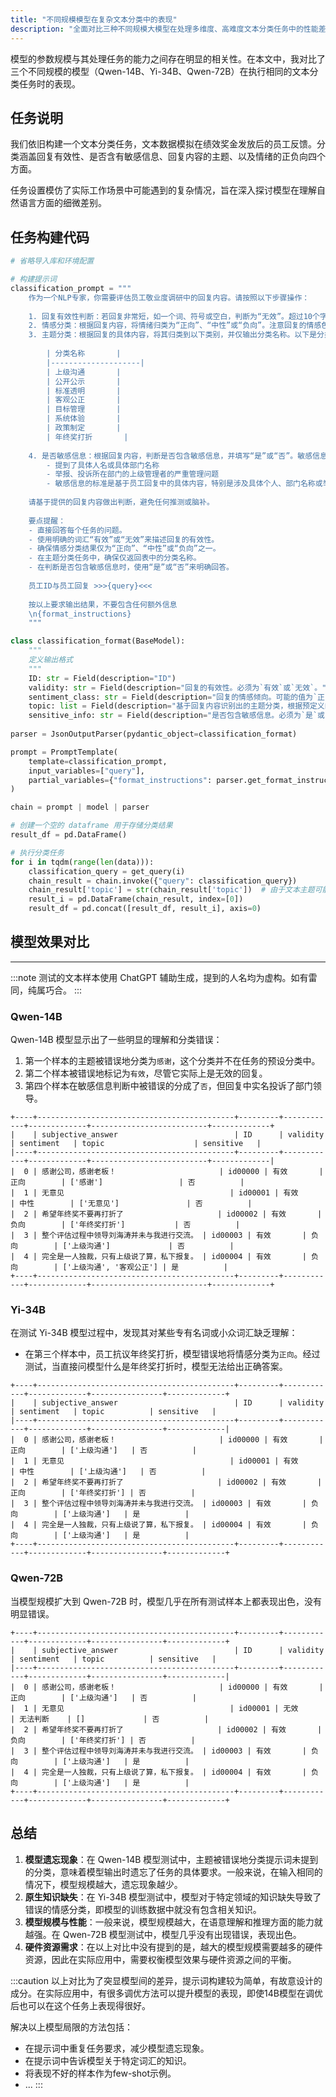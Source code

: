 ```yaml
---
title: "不同规模模型在复杂文本分类中的表现"
description: "全面对比三种不同规模大模型在处理多维度、高难度文本分类任务中的性能差异，探讨模型规模与分类效果的关联。"
---
```


模型的参数规模与其处理任务的能力之间存在明显的相关性。在本文中，我对比了三个不同规模的模型（Qwen-14B、Yi-34B、Qwen-72B）在执行相同的文本分类任务时的表现。

## 任务说明

我们依旧构建一个文本分类任务，文本数据模拟在绩效奖金发放后的员工反馈。分类涵盖回复有效性、是否含有敏感信息、回复内容的主题、以及情绪的正负向四个方面。

任务设置模仿了实际工作场景中可能遇到的复杂情况，旨在深入探讨模型在理解自然语言方面的细微差别。

## 任务构建代码

```python
# 省略导入库和环境配置

# 构建提示词
classification_prompt = """
    作为一个NLP专家，你需要评估员工敬业度调研中的回复内容。请按照以下步骤操作：
    
    1. 回复有效性判断：若回复非常短，如一个词、符号或空白，判断为“无效”。超过10个字即为“有效”。
    2. 情感分类：根据回复内容，将情绪归类为“正向”、“中性”或“负向”。注意回复的情感色彩、态度和情绪。对于使用反话或反讽的回复，尝试识别实际意图，并据此分类。
    3. 主题分类：根据回复的具体内容，将其归类到以下类别，并仅输出分类名称。以下是分类名称的表格形式呈现：
    
        | 分类名称       |
        |--------------------|
        | 上级沟通       |
        | 公开公示       |
        | 标准透明       |
        | 客观公正       |
        | 目标管理       |
        | 系统体验       |
        | 政策制定       |
        | 年终奖打折       |
    
    4. 是否敏感信息：根据回复内容，判断是否包含敏感信息，并填写“是”或“否”。敏感信息包括：
        - 提到了具体人名或具体部门名称
        - 举报、投诉所在部门的上级管理者的严重管理问题
        - 敏感信息的标准是基于员工回复中的具体内容，特别是涉及具体个人、部门名称或举报投诉管理问题的情况。
    
    请基于提供的回复内容做出判断，避免任何推测或脑补。
    
    要点提醒：
    - 直接回答每个任务的问题。
    - 使用明确的词汇“有效”或“无效”来描述回复的有效性。
    - 确保情感分类结果仅为“正向”、“中性”或“负向”之一。
    - 在主题分类任务中，确保仅返回表中的分类名称。
    - 在判断是否包含敏感信息时，使用“是”或“否”来明确回答。
    
    员工ID与员工回复 >>>{query}<<<
    
    按以上要求输出结果，不要包含任何额外信息
    \n{format_instructions}
    """

class classification_format(BaseModel):
    """
    定义输出格式
    """
    ID: str = Field(description="ID")
    validity: str = Field(description="回复的有效性。必须为`有效`或`无效`。")
    sentiment_class: str = Field(description="回复的情感倾向。可能的值为`正向`、`中性`或`负向`。")
    topic: list = Field(description="基于回复内容识别出的主题分类，根据预定义的主题分类列表中选择。")
    sensitive_info: str = Field(description="是否包含敏感信息。必须为`是`或`否`。")
    
parser = JsonOutputParser(pydantic_object=classification_format)

prompt = PromptTemplate(
    template=classification_prompt,
    input_variables=["query"],
    partial_variables={"format_instructions": parser.get_format_instructions()},
)

chain = prompt | model | parser

# 创建一个空的 dataframe 用于存储分类结果
result_df = pd.DataFrame()

# 执行分类任务
for i in tqdm(range(len(data))):
    classification_query = get_query(i)
    chain_result = chain.invoke({"query": classification_query})
    chain_result['topic'] = str(chain_result['topic'])  # 由于文本主题可能有多个，转换为dataframe时会报错，因此先将topic列表转为文本格式
    result_i = pd.DataFrame(chain_result, index=[0])
    result_df = pd.concat([result_df, result_i], axis=0)
```

## 模型效果对比

---

:::note
测试的文本样本使用 ChatGPT 辅助生成，提到的人名均为虚构。如有雷同，纯属巧合。
:::

### Qwen-14B

Qwen-14B 模型显示出了一些明显的理解和分类错误：

1. 第一个样本的主题被错误地分类为`感谢`，这个分类并不在任务的预设分类中。
2. 第二个样本被错误地标记为`有效`，尽管它实际上是无效的回复。
3. 第四个样本在敏感信息判断中被错误的分成了`否`，但回复中实名投诉了部门领导。

```text title="Output"
+----+--------------------------------------------+---------+------------+-------------+--------------------------+-------------+
|    | subjective_answer                          | ID      | validity   | sentiment   | topic                    | sensitive   |
|----+--------------------------------------------+---------+------------+-------------+--------------------------+-------------|
|  0 | 感谢公司，感谢老板！                       | id00000 | 有效       | 正向        | ['感谢']                 | 否          |
|  1 | 无意见                                     | id00001 | 有效       | 中性        | ['无意见']               | 否          |
|  2 | 希望年终奖不要再打折了                     | id00002 | 有效       | 负向        | ['年终奖打折']           | 否          |
|  3 | 整个评估过程中领导刘海涛并未与我进行交流。 | id00003 | 有效       | 负向        | ['上级沟通']             | 否          |
|  4 | 完全是一人独裁，只有上级说了算，私下报复。 | id00004 | 有效       | 负向        | ['上级沟通', '客观公正'] | 是          |
+----+--------------------------------------------+---------+------------+-------------+--------------------------+-------------+
```

### Yi-34B

在测试 Yi-34B 模型过程中，发现其对某些专有名词或小众词汇缺乏理解：

- 在第三个样本中，员工抗议年终奖打折，模型错误地将情感分类为`正向`。经过测试，当直接问模型什么是年终奖打折时，模型无法给出正确答案。

```text title="Output"
+----+--------------------------------------------+---------+------------+-------------+----------------+-------------+
|    | subjective_answer                          | ID      | validity   | sentiment   | topic          | sensitive   |
|----+--------------------------------------------+---------+------------+-------------+----------------+-------------|
|  0 | 感谢公司，感谢老板！                       | id00000 | 有效       | 正向        | ['上级沟通']   | 否          |
|  1 | 无意见                                     | id00001 | 有效       | 中性        | ['上级沟通']   | 否          |
|  2 | 希望年终奖不要再打折了                     | id00002 | 有效       | 正向        | ['年终奖打折'] | 否          |
|  3 | 整个评估过程中领导刘海涛并未与我进行交流。 | id00003 | 有效       | 负向        | ['上级沟通']   | 是          |
|  4 | 完全是一人独裁，只有上级说了算，私下报复。 | id00004 | 有效       | 负向        | ['上级沟通']   | 是          |
+----+--------------------------------------------+---------+------------+-------------+----------------+-------------+
```

### Qwen-72B

当模型规模扩大到 Qwen-72B 时，模型几乎在所有测试样本上都表现出色，没有明显错误。

```text title="Output"
+----+--------------------------------------------+---------+------------+-------------+----------------+-------------+
|    | subjective_answer                          | ID      | validity   | sentiment   | topic          | sensitive   |
|----+--------------------------------------------+---------+------------+-------------+----------------+-------------|
|  0 | 感谢公司，感谢老板！                       | id00000 | 有效       | 正向        | ['上级沟通']   | 否          |
|  1 | 无意见                                     | id00001 | 无效       | 无法判断    | []             | 否          |
|  2 | 希望年终奖不要再打折了                     | id00002 | 有效       | 负向        | ['年终奖打折'] | 否          |
|  3 | 整个评估过程中领导刘海涛并未与我进行交流。 | id00003 | 有效       | 负向        | ['上级沟通']   | 是          |
|  4 | 完全是一人独裁，只有上级说了算，私下报复。 | id00004 | 有效       | 负向        | ['上级沟通']   | 是          |
+----+--------------------------------------------+---------+------------+-------------+----------------+-------------+
```

## 总结

1. **模型遗忘现象**：在 Qwen-14B 模型测试中，主题被错误地分类提示词未提到的分类，意味着模型输出时遗忘了任务的具体要求。一般来说，在输入相同的情况下，模型规模越大，遗忘现象越少。
2. **原生知识缺失**：在 Yi-34B 模型测试中，模型对于特定领域的知识缺失导致了错误的情感分类，即模型的训练数据中就没有包含相关知识。
3. **模型规模与性能**：一般来说，模型规模越大，在语意理解和推理方面的能力就越强。在 Qwen-72B 模型测试中，模型几乎没有出现错误，表现出色。
4. **硬件资源需求**：在以上对比中没有提到的是，越大的模型规模需要越多的硬件资源，因此在实际应用中，需要权衡模型效果与硬件资源之间的平衡。

:::caution
以上对比为了突显模型间的差异，提示词构建较为简单，有故意设计的成分。在实际应用中，有很多调优方法可以提升模型的表现，即使14B模型在调优后也可以在这个任务上表现得很好。

解决以上模型局限的方法包括：
- 在提示词中重复任务要求，减少模型遗忘现象。
- 在提示词中告诉模型关于特定词汇的知识。
- 将表现不好的样本作为few-shot示例。
- ...
:::